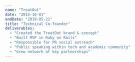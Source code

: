 ```yaml
---
name: "TreatOut"
date: "2015-10-01"
endDate: "2019-05-21"
title: "Technical Co-founder"
deliverables:
  - "Created the TreatOut brand & concept"
  - "Built MVP in Ruby on Rails"
  - "Responsible for PR social outreach"
  - "Public speaking within tech and academic community"
  - "Grew network of key partnerships"
---
```

